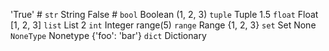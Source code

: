 'True' # `str` String
False #  `bool` Boolean
(1, 2, 3) `tuple` Tuple
1.5 `float` Float
[1, 2, 3] `list` List
2 `int` Integer
range(5) `range` Range
{1, 2, 3} `set` Set
None `NoneType` Nonetype
{'foo': 'bar'} `dict` Dictionary
